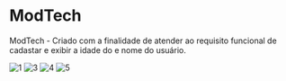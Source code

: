 # ModTech
ModTech - Criado com a finalidade de atender ao requisito funcional de cadastar e exibir a idade do e nome do usuário.

![1](https://user-images.githubusercontent.com/40208382/72258262-64ec8e80-35ec-11ea-8e93-795d1bab4831.jpeg)
![3](https://user-images.githubusercontent.com/40208382/72258274-6a49d900-35ec-11ea-939d-dc411efc0f57.jpeg)
![4](https://user-images.githubusercontent.com/40208382/72559058-b910a080-3882-11ea-9330-77362d75c0b9.jpeg)
![5](https://user-images.githubusercontent.com/40208382/72559059-b9a93700-3882-11ea-8c2d-d4f065b357fa.jpeg)
